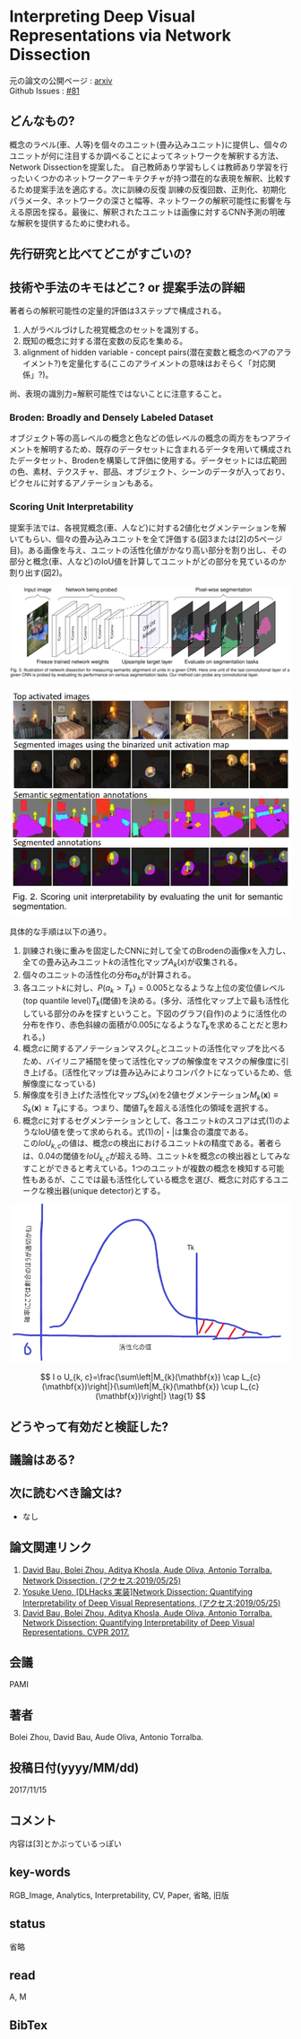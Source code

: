 # Interpreting Deep Visual Representations via Network Dissection

元の論文の公開ページ : [arxiv](https://arxiv.org/abs/1711.05611)  
Github Issues : [#81](https://github.com/Obarads/obarads.github.io/issues/81)

## どんなもの?
概念のラベル(車、人等)を個々のユニット(畳み込みユニット)に提供し、個々のユニットが何に注目するか調べることによってネットワークを解釈する方法、Network Dissectionを提案した。
自己教師あり学習もしくは教師あり学習を行ったいくつかのネットワークアーキテクチャが持つ潜在的な表現を解釈、比較するため提案手法を適応する。次に訓練の反復  訓練の反復回数、正則化、初期化パラメータ、ネットワークの深さと幅等、ネットワークの解釈可能性に影響を与える原因を探る。最後に、解釈されたユニットは画像に対するCNN予測の明確な解釈を提供するために使われる。

## 先行研究と比べてどこがすごいの?

## 技術や手法のキモはどこ? or 提案手法の詳細
著者らの解釈可能性の定量的評価は3ステップで構成される。

1. 人がラベルづけした視覚概念のセットを識別する。
2. 既知の概念に対する潜在変数の反応を集める。
3. alignment of hidden variable - concept pairs(潜在変数と概念のペアのアライメント?)を定量化する(ここのアライメントの意味はおそらく「対応関係」?)。

尚、表現の識別力=解釈可能性ではないことに注意すること。

### Broden: Broadly and Densely Labeled Dataset
オブジェクト等の高レベルの概念と色などの低レベルの概念の両方をもつアライメントを解明するため、既存のデータセットに含まれるデータを用いて構成されたデータセット、Brodenを構築して評価に使用する。データセットには広範囲の色、素材、テクスチャ、部品、オブジェクト、シーンのデータが入っており、ピクセルに対するアノテーションもある。

### Scoring Unit Interpretability
提案手法では、各視覚概念(車、人など)に対する2値化セグメンテーションを解いてもらい、個々の畳み込みユニットを全て評価する(図3または[2]の5ページ目)。ある画像を与え、ユニットの活性化値がかなり高い部分を割り出し、その部分と概念(車、人など)のIoU値を計算してユニットがどの部分を見ているのか割り出す(図2)。

![fig3](img/IDVRvND/fig3.png)

![fig2](img/IDVRvND/fig2.png)

具体的な手順は以下の通り。

1. 訓練され後に重みを固定したCNNに対して全てのBrodenの画像$x$を入力し、全ての畳み込みユニット$k$の活性化マップ$A_ k(x)$が収集される。
2. 個々のユニットの活性化の分布$a_ k$が計算される。
3. 各ユニット$k$に対し、$P(a_ k>T_ k)=0.005$となるような上位の変位値レベル(top quantile level)$T_ k$(閾値)を決める。(多分、活性化マップ上で最も活性化している部分のみを探すということ。下図のグラフ(自作)のように活性化の分布を作り、赤色斜線の面積が0.005になるような$T_ k$を求めることだと思われる。)
4. 概念$c$に関するアノテーションマスク$L_ c$とユニットの活性化マップを比べるため、バイリニア補間を使って活性化マップの解像度をマスクの解像度に引き上げる。(活性化マップは畳み込みによりコンパクトになっているため、低解像度になっている)
5. 解像度を引き上げた活性化マップ$S_ k(x)$を2値セグメンテーション$M_ {k}(\mathbf{x}) \equiv S_ {k}(\mathbf{x}) \geq T_ {k}$にする。つまり、閾値$T_ k$を超える活性化の領域を選択する。
6. 概念$c$に対するセグメンテーションとして、各ユニット$k$のスコアは式(1)のようなIoU値を使って求められる。式(1)の|・|は集合の濃度である。  
この$IoU_ {k,c}$の値は、概念$c$の検出におけるユニット$k$の精度である。著者らは、0.04の閾値を$IoU_ {k,c}$が超える時、ユニット$k$を概念$c$の検出器としてみなすことができると考えている。1つのユニットが複数の概念を検知する可能性もあるが、ここでは最も活性化している概念を選び、概念に対応するユニークな検出器(unique detector)とする。

![dist1](img/IDVRvND/dist1.png)

$$
I o U_{k, c}=\frac{\sum\left|M_{k}(\mathbf{x}) \cap L_{c}(\mathbf{x})\right|}{\sum\left|M_{k}(\mathbf{x}) \cup L_{c}(\mathbf{x})\right|} \tag{1}
$$

## どうやって有効だと検証した?

## 議論はある?

## 次に読むべき論文は?
- なし

## 論文関連リンク
1. [David Bau, Bolei Zhou, Aditya Khosla, Aude Oliva, Antonio Torralba. Network Dissection. (アクセス:2019/05/25)](http://netdissect.csail.mit.edu/)
2. [Yosuke Ueno, [DLHacks 実装]Network Dissection: Quantifying Interpretability of Deep Visual Representations, (アクセス:2019/05/25)](https://www.slideshare.net/DeepLearningJP2016/dlhacks-network-dissection-quantifying-interpretability-of-deep-visual-representations-81369206)
3. [David Bau, Bolei Zhou, Aditya Khosla, Aude Oliva, Antonio Torralba. Network Dissection:
Quantifying Interpretability of Deep Visual Representations. CVPR 2017.](http://netdissect.csail.mit.edu/final-network-dissection.pdf)

## 会議
PAMI

## 著者
Bolei Zhou, David Bau, Aude Oliva, Antonio Torralba.

## 投稿日付(yyyy/MM/dd)
2017/11/15

## コメント
内容は[3]とかぶっているっぽい

## key-words
RGB_Image, Analytics, Interpretability, CV, Paper, 省略, 旧版

## status
省略

## read
A, M

## BibTex
